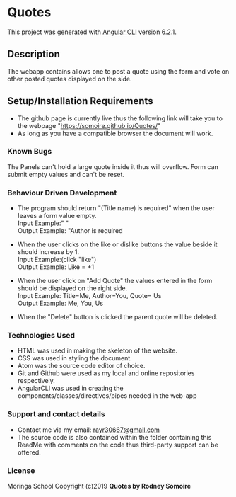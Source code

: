 # Quotes

This project was generated with [Angular CLI](https://github.com/angular/angular-cli) version 6.2.1.


## Description
The webapp contains allows one to post a quote using the form and vote on other posted quotes displayed on the side.

## Setup/Installation Requirements
* The github page is currently live thus the following link will take you to the webpage "https://somoire.github.io/Quotes/"
* As long as you have a compatible browser the document will work.

### Known Bugs
The Panels can't hold a large quote inside it thus will overflow.
Form can submit empty values and can't be reset.

### Behaviour Driven Development
* The program should return "(Title name) is required" when the user leaves a form value empty.<br> 
Input Example:" "<br>
Output Example: "Author is required

* When the user clicks on the like or dislike buttons the value beside it should increase by 1.<br>
Input Example:(click "like")<br>
Output Example: Like = +1<br>

* When the user click on "Add Quote" the values entered in the form should be displayed on the right side.<br>
Input Example: Title=Me, Author=You, Quote= Us<br>
Output Example: Me, You, Us

* When the "Delete" button is clicked the parent quote will be deleted.

### Technologies Used
* HTML was used in making the skeleton of the website.
* CSS was used in styling the document.
* Atom was the source code editor of choice.
* Git and Github were used as my local and online repositories respectively.
* AngularCLI was used in creating the components/classes/directives/pipes needed in the web-app


### Support and contact details
* Contact me via my email: rayr30667@gmail.com
* The source code is also contained within the folder containing this ReadMe with comments on the code thus third-party support can be offered.

### License
Moringa School
Copyright (c)2019 **Quotes by Rodney Somoire**
  
